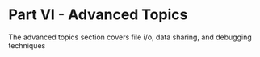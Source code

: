 # Part VI - Advanced Topics

The advanced topics section covers file i/o, data sharing, and debugging techniques

